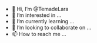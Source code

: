 - 👋 Hi, I’m @TemadeLara
- 👀 I’m interested in ...
- 🌱 I’m currently learning ...
- 💞️ I’m looking to collaborate on ...
- 📫 How to reach me ...

<!---
TemadeLara/TemadeLara is a ✨ special ✨ repository because its `README.md` (this file) appears on your GitHub profile.
You can click the Preview link to take a look at your changes.
--->

